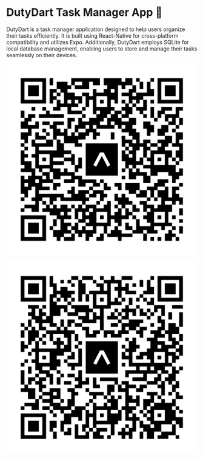 # DutyDart Task Manager App 🎯

DutyDart is a task manager application designed to help users organize their tasks efficiently. It is built using React-Native for cross-platform compatibility and utilizes Expo. Additionally, DutyDart employs SQLite for local database management, enabling users to store and manage their tasks seamlessly on their devices.

![QR Code Android](./qr-android.svg)


![QR Code iOS](./qr-ios.svg)


